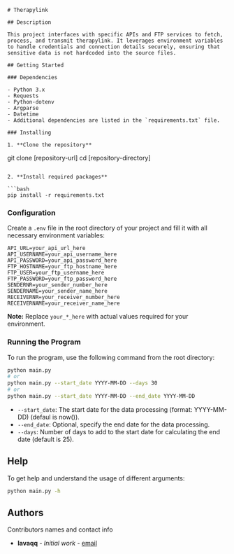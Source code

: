 ```
# Therapylink

## Description

This project interfaces with specific APIs and FTP services to fetch, process, and transmit therapylink. It leverages environment variables to handle credentials and connection details securely, ensuring that sensitive data is not hardcoded into the source files.

## Getting Started

### Dependencies

- Python 3.x
- Requests
- Python-dotenv
- Argparse
- Datetime
- Additional dependencies are listed in the `requirements.txt` file.

### Installing

1. **Clone the repository**

   ```
   git clone [repository-url]
   cd [repository-directory]
   ```

2. **Install required packages**

   ```bash
   pip install -r requirements.txt
   ```

### Configuration

Create a `.env` file in the root directory of your project and fill it with all necessary environment variables:

```plaintext
API_URL=your_api_url_here
API_USERNAME=your_api_username_here
API_PASSWORD=your_api_password_here
FTP_HOSTNAME=your_ftp_hostname_here
FTP_USER=your_ftp_username_here
FTP_PASSWORD=your_ftp_password_here
SENDERNR=your_sender_number_here
SENDERNAME=your_sender_name_here
RECEIVERNR=your_receiver_number_here
RECEIVERNAME=your_receiver_name_here
```

**Note:** Replace `your_*_here` with actual values required for your environment.

### Running the Program

To run the program, use the following command from the root directory:

```bash
python main.py
# or
python main.py --start_date YYYY-MM-DD --days 30
# or
python main.py --start_date YYYY-MM-DD --end_date YYYY-MM-DD 
```

- `--start_date`: The start date for the data processing (format: YYYY-MM-DD) (defaul is now()).
- `--end_date`: Optional, specify the end date for the data processing.
- `--days`: Number of days to add to the start date for calculating the end date (default is 25).

## Help

To get help and understand the usage of different arguments:

```bash
python main.py -h
```

## Authors

Contributors names and contact info

- **lavaqq** - *Initial work* - [email](mailto:mlava@tuta.io)
```

